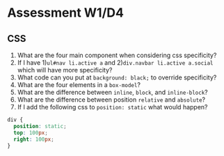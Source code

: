 # Assessment W1/D4
## CSS
1. What are the four main component when considering css specificity?
1. If I have 1)`ul#nav li.active a` and 2)`div.navbar li.active a.social` which will have more specificity?
1. What code can you put at `background: black;` to override specificity?
1. What are the four elements in a `box-model`?
1. What are the difference between `inline`, `block`, and `inline-block`?
1. What are the difference between position `relative` and `absolute`?
1. If I add the following css to `position: static` what would happen?

  ``` css
  div {
    position: static;
    top: 100px;
    right: 100px;
  }
  ```
